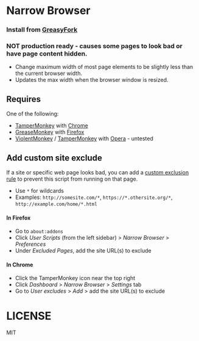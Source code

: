 # Narrow Browser

### Install from [GreasyFork](https://greasyfork.org/en/scripts/17115-narrow-browser)

### NOT production ready - causes some pages to look bad or have page content hidden.

- Change maximum width of most page elements to be slightly less than the current browser width.
- Updates the max width when the browser window is resized.

Requires
--------
One of the following:
- [TamperMonkey](https://chrome.google.com/webstore/detail/tampermonkey/dhdgffkkebhmkfjojejmpbldmpobfkfo?hl=en) with [Chrome](https://www.google.com/chrome/browser/)
- [GreaseMonkey](https://addons.mozilla.org/en-US/firefox/addon/greasemonkey/) with [Firefox](https://www.mozilla.org/firefox)
- [ViolentMonkey](https://addons.opera.com/en/extensions/details/violent-monkey/) / [TamperMonkey](https://addons.opera.com/en/extensions/details/tampermonkey-beta/?display=en) with [Opera](http://www.opera.com/) - untested

## Add custom site exclude
If a site or specific web page looks bad, you can add a [custom exclusion rule](https://wiki.greasespot.net/Include_and_exclude_rules) to prevent this script from running on that page.

* Use `*` for wildcards
* Examples: `http://somesite.com/*`, `https://*.othersite.org/*`, `http://example.com/home/*.html`

#### In Firefox
* Go to `about:addons`
* Click _User Scripts_ (from the left sidebar) > _Narrow Browser_ > _Preferences_
* Under _Excluded Pages_, add the site URL(s) to exclude

#### In Chrome
* Click the TamperMonkey icon near the top right
* Click _Dashboard_ > _Narrow Browser_ > _Settings_ tab
* Go to _User excludes_ > _Add_ > add the site URL(s) to exclude


# LICENSE
MIT
